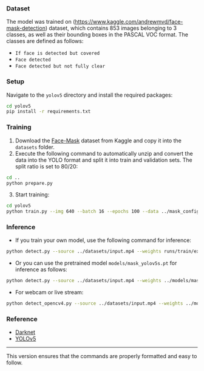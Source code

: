 ### Dataset
The model was trained on (https://www.kaggle.com/andrewmvd/face-mask-detection) dataset, which contains 853 images belonging to 3 classes, as well as their bounding boxes in the PASCAL VOC format. The classes are defined as follows:
* `If face is detected but covered`
* `Face detected`
* `Face detected but not fully clear`

### Setup
Navigate to the `yolov5` directory and install the required packages:
```bash
cd yolov5
pip install -r requirements.txt
```

### Training
1. Download the [Face-Mask](https://www.kaggle.com/andrewmvd/face-mask-detection) dataset from Kaggle and copy it into the `datasets` folder.
2. Execute the following command to automatically unzip and convert the data into the YOLO format and split it into train and validation sets. The split ratio is set to 80/20:
```bash
cd ..
python prepare.py
```
3. Start training:
```bash
cd yolov5
python train.py --img 640 --batch 16 --epochs 100 --data ../mask_config.yaml --weights yolov5s.pt --workers 0
```

### Inference
* If you train your own model, use the following command for inference:
```bash
python detect.py --source ../datasets/input.mp4 --weights runs/train/exp/weights/best.pt --conf 0.2
```
* Or you can use the pretrained model `models/mask_yolov5s.pt` for inference as follows:
```bash
python detect.py --source ../datasets/input.mp4 --weights ../models/mask_yolov5.pt --conf 0.2
```
* For webcam or live stream:
```bash
python detect_opencv4.py --source ../datasets/input.mp4 --weights ../models/mask_yolov5.pt --conf 0.2
```

### Reference
* [Darknet](https://github.com/pjreddie/darknet/blob/master/scripts/voc_label.py)
* [YOLOv5](https://github.com/ultralytics/yolov5)

---

This version ensures that the commands are properly formatted and easy to follow.
